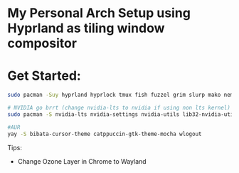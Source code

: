 # My Personal Arch Setup using Hyprland as tiling window compositor
# Get Started:

```bash
sudo pacman -Suy hyprland hyprlock tmux fish fuzzel grim slurp mako nemo swww waybar alacritty noto-fonts noto-fonts-cjk noto-fonts-emoji noto-fonts-extra ttf-jetbrains-mono-nerd ttf-firacode-nerd discord k9s kubectl helm code vim docker docker-buildx chromium fastfetch pipewire iw iwd go cliphist errands

# NVIDIA go brrt (change nvidia-lts to nvidia if using non lts kernel)
sudo pacman -S nvidia-lts nvidia-settings nvidia-utils lib32-nvidia-utils lib32-opencl-nvidia opencl-nvidia libvdpau lib32-libvdpau libxnvctrl vulkan-icd-loader lib32-vulkan-icd-loader vkd3d lib32-vkd3d opencl-headers opencl-clhpp vulkan-validation-layers lib32-vulkan-validation-layers

#AUR
yay -S bibata-cursor-theme catppuccin-gtk-theme-mocha wlogout
```

Tips:

- Change Ozone Layer in Chrome to Wayland

